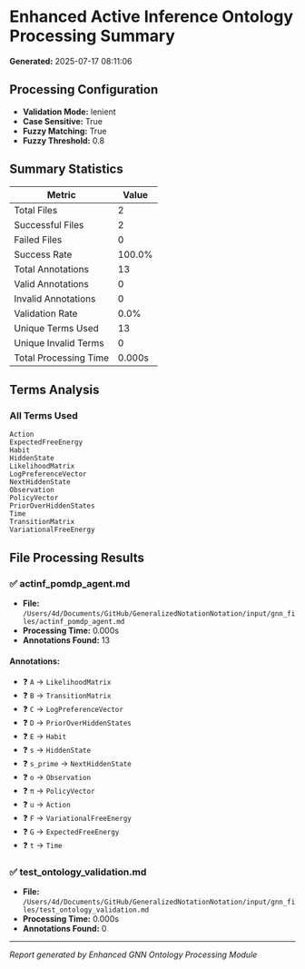 # Enhanced Active Inference Ontology Processing Summary

**Generated:** 2025-07-17 08:11:06

## Processing Configuration

- **Validation Mode:** lenient
- **Case Sensitive:** True
- **Fuzzy Matching:** True
- **Fuzzy Threshold:** 0.8

## Summary Statistics

| Metric | Value |
|--------|-------|
| Total Files | 2 |
| Successful Files | 2 |
| Failed Files | 0 |
| Success Rate | 100.0% |
| Total Annotations | 13 |
| Valid Annotations | 0 |
| Invalid Annotations | 0 |
| Validation Rate | 0.0% |
| Unique Terms Used | 13 |
| Unique Invalid Terms | 0 |
| Total Processing Time | 0.000s |

## Terms Analysis

### All Terms Used
```
Action
ExpectedFreeEnergy
Habit
HiddenState
LikelihoodMatrix
LogPreferenceVector
NextHiddenState
Observation
PolicyVector
PriorOverHiddenStates
Time
TransitionMatrix
VariationalFreeEnergy
```

## File Processing Results

### ✅ actinf_pomdp_agent.md

- **File:** `/Users/4d/Documents/GitHub/GeneralizedNotationNotation/input/gnn_files/actinf_pomdp_agent.md`
- **Processing Time:** 0.000s
- **Annotations Found:** 13

#### Annotations:
- ❓ `A` → `LikelihoodMatrix`
- ❓ `B` → `TransitionMatrix`
- ❓ `C` → `LogPreferenceVector`
- ❓ `D` → `PriorOverHiddenStates`
- ❓ `E` → `Habit`
- ❓ `s` → `HiddenState`
- ❓ `s_prime` → `NextHiddenState`
- ❓ `o` → `Observation`
- ❓ `π` → `PolicyVector`
- ❓ `u` → `Action`
- ❓ `F` → `VariationalFreeEnergy`
- ❓ `G` → `ExpectedFreeEnergy`
- ❓ `t` → `Time`

### ✅ test_ontology_validation.md

- **File:** `/Users/4d/Documents/GitHub/GeneralizedNotationNotation/input/gnn_files/test_ontology_validation.md`
- **Processing Time:** 0.000s
- **Annotations Found:** 0

---

*Report generated by Enhanced GNN Ontology Processing Module*
